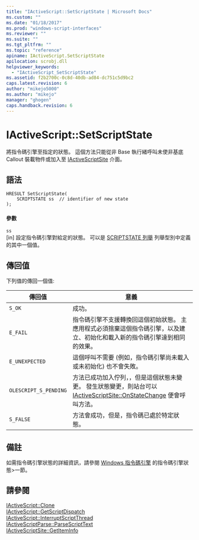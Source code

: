 ```yaml
---
title: "IActiveScript::SetScriptState | Microsoft Docs"
ms.custom: ""
ms.date: "01/18/2017"
ms.prod: "windows-script-interfaces"
ms.reviewer: ""
ms.suite: ""
ms.tgt_pltfrm: ""
ms.topic: "reference"
apiname: IActiveScript.SetScriptState
apilocation: scrobj.dll
helpviewer_keywords: 
  - "IActiveScript_SetScriptState"
ms.assetid: f2b2700c-0c8d-40db-ad84-dc751c5d9bc2
caps.latest.revision: 6
author: "mikejo5000"
ms.author: "mikejo"
manager: "ghogen"
caps.handback.revision: 6
---
```

# IActiveScript::SetScriptState
將指令碼引擎至指定的狀態。  這個方法只能從非 Base 執行緒呼叫未使非基底 Callout 裝載物件或加入至 [IActiveScriptSite](../../winscript/reference/iactivescriptsite.md) 介面。  
  
## 語法  
  
```  
HRESULT SetScriptState(  
    SCRIPTSTATE ss  // identifier of new state  
);  
```  
  
#### 參數  
 `ss`  
 \[in\] 設定指令碼引擎對給定的狀態。  可以是 [SCRIPTSTATE 列舉](../../winscript/reference/scriptstate-enumeration.md) 列舉型別中定義的其中一個值。  
  
## 傳回值  
 下列值的傳回一個值:  
  
|傳回值|意義|  
|---------|--------|  
|`S_OK`|成功。|  
|`E_FAIL`|指令碼引擎不支援轉換回這個初始狀態。  主應用程式必須捨棄這個指令碼引擎，以及建立、初始化和載入新的指令碼引擎達到相同的效果。|  
|`E_UNEXPECTED`|這個呼叫不需要 \(例如，指令碼引擎尚未載入或未初始化\) 也不會失敗。|  
|`OLESCRIPT_S_PENDING`|方法已成功加入佇列，，但是這個狀態未變更。  發生狀態變更，則站台可以 [IActiveScriptSite::OnStateChange](../../winscript/reference/iactivescriptsite-onstatechange.md) 便會呼叫方法。|  
|`S_FALSE`|方法會成功，但是，指令碼已處於特定狀態。|  
  
## 備註  
 如需指令碼引擎狀態的詳細資訊，請參閱 [Windows 指令碼引擎](../../winscript/windows-script-engines.md) 的指令碼引擎狀態\>一節。  
  
## 請參閱  
 [IActiveScript::Clone](../../winscript/reference/iactivescript-clone.md)   
 [IActiveScript::GetScriptDispatch](../../winscript/reference/iactivescript-getscriptdispatch.md)   
 [IActiveScript::InterruptScriptThread](../../winscript/reference/iactivescript-interruptscriptthread.md)   
 [IActiveScriptParse::ParseScriptText](../../winscript/reference/iactivescriptparse-parsescripttext.md)   
 [IActiveScriptSite::GetItemInfo](../../winscript/reference/iactivescriptsite-getiteminfo.md)